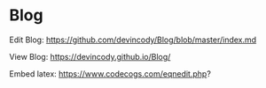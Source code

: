 # Blog


Edit Blog:
https://github.com/devincody/Blog/blob/master/index.md

View Blog:
https://devincody.github.io/Blog/

Embed latex:
https://www.codecogs.com/eqnedit.php?
